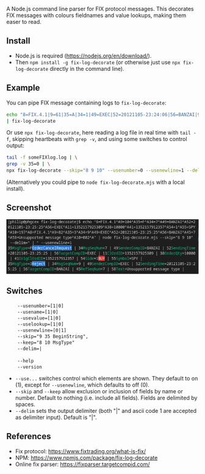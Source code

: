 A Node.js command line parser for FIX protocol messages. This decorates FIX messages with colours fieldnames and value lookups, making them easer to read.

## Install

* Node.js is required (https://nodejs.org/en/download/).
* Then `npm install -g fix-log-decorate` (or otherwise just use `npx fix-log-decorate` directly in the command line).

## Example

You can pipe FIX message containing logs to `fix-log-decorate`:

```sh
echo "8=FIX.4.1|9=61|35=A|34=1|49=EXEC|52=20121105-23:24:06|56=BANZAI|98=0|108=30|10=003|" \
| fix-log-decorate
```

Or use `npx fix-log-decorate`, here reading a log file in real time with `tail -f`, skipping heartbeats with `grep -v`, and using some switches to control output:

```sh
tail -f someFIXlog.log | \
grep -v 35=0 | \
npx fix-log-decorate --skip="8 9 10" --usenumber=0 --usenewline=1 --delim=" "
```

(Alternatively you could pipe to `node fix-log-decorate.mjs` with a local install).

## Screenshot

![fix-log-decorate screenshot showing coloured field names and values on command line](./screenshot.png)

## Switches

```
    --usenumber=[1|0]
    --usename=[1|0]
    --usevalue=[1|0]
    --uselookup=[1|0]
    --usenewline=[0|1]
    --skip="9 35 BeginString",
    --keep="8 10 MsgType"
    --delim=|

    --help
    --version
```

* `--use...` switches control which elements are shown. They default to on (1), except for `--usenewline`, which defaults to off (0). 
* `--skip` and `--keep` allow exclusion or inclusion of fields by name or number. Default to nothing (i.e. include all fields). Fields are delimited by spaces.
* `--delim` sets the output delimiter (both "|" and ascii code 1 are accepted as delimiter input). Default is "|".

## References

* Fix protocol: https://www.fixtrading.org/what-is-fix/
* NPM: https://www.npmjs.com/package/fix-log-decorate
* Online fix parser: https://fixparser.targetcompid.com/
